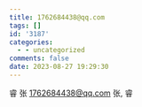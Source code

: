 ```yaml
---
title: 1762684438@qq.com
tags: []
id: '3187'
categories:
  - - uncategorized
comments: false
date: 2023-08-27 19:29:30
---
```


睿 张 1762684438@qq.com 张, 睿